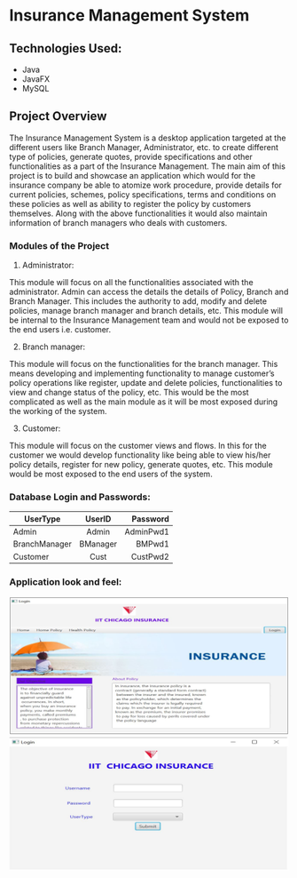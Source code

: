 # Insurance Management System

## Technologies Used:

- Java
- JavaFX
- MySQL
 
## Project Overview

The Insurance Management System is a desktop application targeted at the different users like Branch Manager, Administrator, etc. to create different type of policies, generate quotes, provide specifications and other functionalities as a part of the Insurance Management. The main aim of this project is to build and showcase an application which would for the insurance company be able to atomize work procedure, provide details for current policies, schemes, policy specifications, terms and conditions on these policies as well as ability to register the policy by customers themselves. Along with the above functionalities it would also maintain information of branch managers who deals with customers.

### Modules of the Project

1. Administrator:

This module will focus on all the functionalities associated with the administrator. 
Admin can access the details the details of Policy, Branch and Branch Manager. This includes the authority to add, modify and delete policies, manage branch manager and branch details, etc. This module will be internal to the Insurance Management team and would not be exposed to the end users i.e. customer.

2. Branch manager:

This module will focus on the functionalities for the branch manager. This means developing and implementing functionality to manage customer’s policy operations like register, update and delete policies, functionalities to view and change status of the policy, etc. This would be the most complicated as well as the main module as it will be most exposed during the working of the system.

3. Customer:

This module will focus on the customer views and flows. In this for the customer we would develop functionality like being able to view his/her policy details, register for new policy, generate quotes, etc. This module would be most exposed to the end users of the system.

### Database Login and Passwords:

| UserType        | UserID           | Password  |
| ----------------|:----------------:| ---------:|
| Admin           | Admin            | AdminPwd1 |
| BranchManager   | BManager         | BMPwd1    |
| Customer        | Cust             | CustPwd2  |

 
### Application look and feel:
   
   ![](images/1.JPG)
   ![](images/2.JPG)



